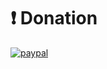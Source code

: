 # ❗ Donation
[![paypal](https://www.paypalobjects.com/en_US/i/btn/btn_donateCC_LG.gif)](https://www.paypal.com/paypalme/misterkrittin)
